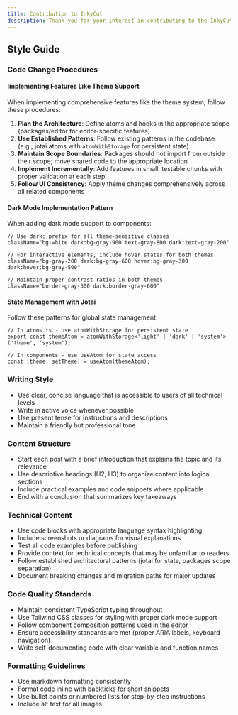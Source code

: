 ```yaml
---
title: Contribution to InkyCut
description: Thank you for your interest in contributing to the InkyCut blog! This document provides guidelines for maintaining consistency and quality across all InkyCut code.
---
```



## Style Guide

### Code Change Procedures

#### Implementing Features Like Theme Support
When implementing comprehensive features like the theme system, follow these procedures:

1. **Plan the Architecture**: Define atoms and hooks in the appropriate scope (packages/editor for editor-specific features)
2. **Use Established Patterns**: Follow existing patterns in the codebase (e.g., jotai atoms with `atomWithStorage` for persistent state)
3. **Maintain Scope Boundaries**: Packages should not import from outside their scope; move shared code to the appropriate location
4. **Implement Incrementally**: Add features in small, testable chunks with proper validation at each step
5. **Follow UI Consistency**: Apply theme changes comprehensively across all related components

#### Dark Mode Implementation Pattern
When adding dark mode support to components:

```tsx
// Use dark: prefix for all theme-sensitive classes
className="bg-white dark:bg-gray-900 text-gray-800 dark:text-gray-200"

// For interactive elements, include hover states for both themes
className="bg-gray-200 dark:bg-gray-600 hover:bg-gray-300 dark:hover:bg-gray-500"

// Maintain proper contrast ratios in both themes
className="border-gray-300 dark:border-gray-600"
```

#### State Management with Jotai
Follow these patterns for global state management:

```tsx
// In atoms.ts - use atomWithStorage for persistent state
export const themeAtom = atomWithStorage<'light' | 'dark' | 'system'>('theme', 'system');

// In components - use useAtom for state access
const [theme, setTheme] = useAtom(themeAtom);
```

### Writing Style
- Use clear, concise language that is accessible to users of all technical levels
- Write in active voice whenever possible
- Use present tense for instructions and descriptions
- Maintain a friendly but professional tone

### Content Structure
- Start each post with a brief introduction that explains the topic and its relevance
- Use descriptive headings (H2, H3) to organize content into logical sections
- Include practical examples and code snippets where applicable
- End with a conclusion that summarizes key takeaways

### Technical Content
- Use code blocks with appropriate language syntax highlighting
- Include screenshots or diagrams for visual explanations
- Test all code examples before publishing
- Provide context for technical concepts that may be unfamiliar to readers
- Follow established architectural patterns (jotai for state, packages scope separation)
- Document breaking changes and migration paths for major updates

### Code Quality Standards
- Maintain consistent TypeScript typing throughout
- Use Tailwind CSS classes for styling with proper dark mode support
- Follow component composition patterns used in the editor
- Ensure accessibility standards are met (proper ARIA labels, keyboard navigation)
- Write self-documenting code with clear variable and function names

### Formatting Guidelines
- Use markdown formatting consistently
- Format code inline with backticks for short snippets
- Use bullet points or numbered lists for step-by-step instructions
- Include alt text for all images